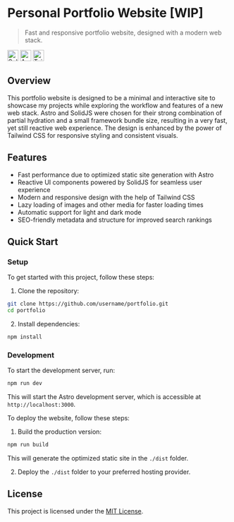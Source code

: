# Personal Portfolio Website [WIP]

> Fast and responsive portfolio website, designed with a modern web stack.

<p><img alt="SolidJS" src="https://img.shields.io/badge/-SolidJS-2C4F7C?style=flat-square&logo=solid&logoColor=white" height="25"/>
<img alt="Astro" src="https://img.shields.io/badge/-Astro-FF5D01?style=flat-square&logo=astro&logoColor=white" height="25"/>
<img alt="Tailwind" src="https://img.shields.io/badge/-TailwindCSS-06B6D4?style=flat-square&logo=tailwindcss&logoColor=white" height="25"/></p>


## Overview

This portfolio website is designed to be a minimal and interactive site to showcase my projects while exploring the workflow and features of a new web stack. Astro and SolidJS were chosen for their strong combination of partial hydration and a small framework bundle size, resulting in a very fast, yet still reactive web experience. The design is enhanced by the power of Tailwind CSS for responsive styling and consistent visuals.

## Features

- Fast performance due to optimized static site generation with Astro
- Reactive UI components powered by SolidJS for seamless user experience
- Modern and responsive design with the help of Tailwind CSS
- Lazy loading of images and other media for faster loading times
- Automatic support for light and dark mode
- SEO-friendly metadata and structure for improved search rankings

## Quick Start

### Setup

To get started with this project, follow these steps:

1. Clone the repository:

```bash
git clone https://github.com/username/portfolio.git
cd portfolio
```

2. Install dependencies:

```bash
npm install
```

### Development

To start the development server, run:

```bash
npm run dev
```

This will start the Astro development server, which is accessible at `http://localhost:3000`.

To deploy the website, follow these steps:

1. Build the production version:

```bash
npm run build
```

This will generate the optimized static site in the `./dist` folder.

2. Deploy the `./dist` folder to your preferred hosting provider.

## License

This project is licensed under the [MIT License](LICENSE).

